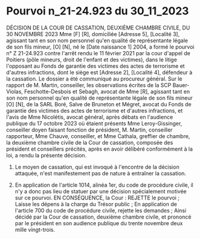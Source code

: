 # Pourvoi n_21-24.923 du 30_11_2023

DÉCISION DE LA COUR DE CASSATION, DEUXIÈME CHAMBRE CIVILE, DU 30 NOVEMBRE 2023 Mme [F] [R], domiciliée [Adresse 5], [Localité 3], agissant tant en son nom personnel qu'en qualité de représentante légale de son fils mineur, [O] [N], né le [Date naissance 1] 2004, a formé le pourvoi n° Z 21-24.923 contre l'arrêt rendu le 11 février 2021 par la cour d'appel de Poitiers (pôle mineurs, droit de l'enfant et des victimes), dans le litige l'opposant au Fonds de garantie des victimes des actes de terrorisme et d'autres infractions, dont le siège est [Adresse 2], [Localité 4], défendeur à la cassation. Le dossier a été communiqué au procureur général. Sur le rapport de M. Martin, conseiller, les observations écrites de la SCP Bauer-Violas, Feschotte-Desbois et Sebagh, avocat de Mme [R], agissant tant en son nom personnel qu'en qualité de représentante légale de son fils mineur [O] [N], de la SARL Boré, Salve de Bruneton et Mégret, avocat du Fonds de garantie des victimes des actes de terrorisme et d'autres infractions, et l'avis de Mme Nicolétis, avocat général, après débats en l'audience publique du 17 octobre 2023 où étaient présents Mme Leroy-Gissinger, conseiller doyen faisant fonction de président, M. Martin, conseiller rapporteur, Mme Chauve, conseiller, et Mme Cathala, greffier de chambre, la deuxième chambre civile de la Cour de cassation, composée des président et conseillers précités, après en avoir délibéré conformément à la loi, a rendu la présente décision. 

1. Le moyen de cassation, qui est invoqué à l'encontre de la décision attaquée, n'est manifestement pas de nature à entraîner la cassation. 

2. En application de l'article 1014, alinéa 1er, du code de procédure civile, il n'y a donc pas lieu de statuer par une décision spécialement motivée sur ce pourvoi. EN CONSÉQUENCE, la Cour : REJETTE le pourvoi ; Laisse les dépens à la charge du Trésor public ; En application de l'article 700 du code de procédure civile, rejette les demandes ; Ainsi décidé par la Cour de cassation, deuxième chambre civile, et prononcé par le président en son audience publique du trente novembre deux mille vingt-trois.
